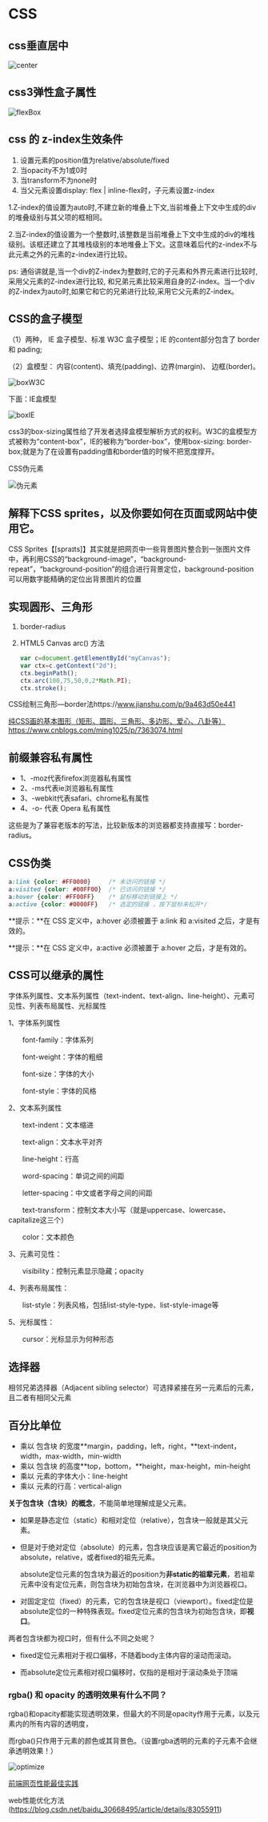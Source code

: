 # CSS

## css垂直居中

![center](E:\MarkDown\FrontEnd\CSS\images\center.png)

## css3弹性盒子属性

![flexBox](E:\MarkDown\FrontEnd\CSS\media\flexBox-1572674197542.png)

## css 的 z-index生效条件

1. 设置元素的position值为relative/absolute/fixed
2. 当opacity不为1或0时
3. 当transform不为none时
4. 当父元素设置display: flex | inline-flex时，子元素设置z-index

1.Z-index的值设置为auto时,不建立新的堆叠上下文,当前堆叠上下文中生成的div的堆叠级别与其父项的框相同。

2.当Z-index的值设置为一个整数时,该整数是当前堆叠上下文中生成的div的堆栈级别。该框还建立了其堆栈级别的本地堆叠上下文。这意味着后代的z-index不与此元素之外的元素的z-index进行比较。

ps: 通俗讲就是,当一个div的Z-index为整数时,它的子元素和外界元素进行比较时,采用父元素的Z-index进行比较, 和兄弟元素比较采用自身的Z-index。当一个div的Z-index为auto时,如果它和它的兄弟进行比较,采用它父元素的Z-index。

## CSS的盒子模型

（1）两种， IE 盒子模型、标准 W3C 盒子模型；IE 的content部分包含了 border 和 pading;

（2）盒模型： 内容(content)、填充(padding)、边界(margin)、 边框(border)。

![boxW3C](E:\MarkDown\FrontEnd\CSS\images\boxW3C.png)

下面：IE盒模型

![boxIE](E:\MarkDown\FrontEnd\CSS\images\boxIE.png)

​		css3的box-sizing属性给了开发者选择盒模型解析方式的权利。W3C的盒模型方式被称为“content-box”，IE的被称为“border-box”，使用box-sizing: border-box;就是为了在设置有padding值和border值的时候不把宽度撑开。

CSS伪元素

![伪元素](E:\MarkDown\FrontEnd\CSS\images\伪元素.png)

## 解释下CSS sprites，以及你要如何在页面或网站中使用它。

CSS Sprites【[spraɪts]】其实就是把网页中一些背景图片整合到一张图片文件中，再利用CSS的“background-image”，“background-repeat”，“background-position”的组合进行背景定位，background-position可以用数字能精确的定位出背景图片的位置

## 实现圆形、三角形

1. border-radius

2. HTML5 Canvas arc() 方法

   ```js
   var c=document.getElementById("myCanvas");
   var ctx=c.getContext("2d");
   ctx.beginPath();
   ctx.arc(100,75,50,0,2*Math.PI);
   ctx.stroke();
   ```

CSS绘制三角形—border法https://www.jianshu.com/p/9a463d50e441

[纯CSS画的基本图形（矩形、圆形、三角形、多边形、爱心、八卦等）](https://www.cnblogs.com/ming1025/p/7363074.html)https://www.cnblogs.com/ming1025/p/7363074.html

## 前缀兼容私有属性

- 1、-moz代表firefox浏览器私有属性
- 2、-ms代表ie浏览器私有属性
- 3、-webkit代表safari、chrome私有属性
- 4、-o- 代表 Opera 私有属性

这些是为了兼容老版本的写法，比较新版本的浏览器都支持直接写：border-radius。

## CSS伪类

```css
a:link {color: #FF0000}		/* 未访问的链接 */
a:visited {color: #00FF00}	/* 已访问的链接 */
a:hover {color: #FF00FF}	/* 鼠标移动到链接上 */
a:active {color: #0000FF}	/* 选定的链接 ，按下鼠标未松开*/
```

**提示：**在 CSS 定义中，a:hover 必须被置于 a:link 和 a:visited 之后，才是有效的。

**提示：**在 CSS 定义中，a:active 必须被置于 a:hover 之后，才是有效的。

## CSS可以继承的属性

字体系列属性、文本系列属性（text-indent、text-align、line-height）、元素可见性、列表布局属性、光标属性

1、字体系列属性

　　font-family：字体系列

　　font-weight：字体的粗细

　　font-size：字体的大小

　　font-style：字体的风格

2、文本系列属性

　　text-indent：文本缩进

　　text-align：文本水平对齐

　　line-height：行高

　　word-spacing：单词之间的间距

　　letter-spacing：中文或者字母之间的间距

　　text-transform：控制文本大小写（就是uppercase、lowercase、capitalize这三个）

　　color：文本颜色

3、元素可见性：

　　visibility：控制元素显示隐藏；opacity

4、列表布局属性：

　　list-style：列表风格，包括list-style-type、list-style-image等

5、光标属性：

　　cursor：光标显示为何种形态

## 选择器

相邻兄弟选择器（Adjacent sibling selector）可选择紧接在另一元素后的元素，且二者有相同父元素

## 百分比单位

- 乘以 包含块 的宽度**margin，padding，left，right，**text-indent，width，max-width，min-width
- 乘以 包含块 的高度**top，bottom，**height，max-height，min-height
- 乘以 元素的字体大小：line-height
- 乘以 元素的行高：vertical-align

**关于包含块（含块）的概念**，不能简单地理解成是父元素。

- 如果是静态定位（static）和相对定位（relative），包含块一般就是其父元素。
- 但是对于绝对定位（absolute）的元素，包含块应该是离它最近的position为absolute，relative，或者fixed的祖先元素。

  absolute定位元素的包含块为最近的position为**非static的祖辈元素**，若祖辈元素中没有定位元素，则包含块为初始包含块，在浏览器中为浏览器视口。
- 对固定定位（fixed）的元素，它的包含块是视口（viewport）。fixed定位是absolute定位的一种特殊表现。fixed定位元素的包含块为初始包含块，即**视口**。


两者包含块都为视口时，但有什么不同之处呢？

- fixed定位元素相对于视口偏移，不随着body主体内容的滚动而滚动。

- 而absolute定位元素相对视口偏移时，仅指的是相对于滚动条处于顶端

### rgba() 和 opacity 的透明效果有什么不同？

rgba()和opacity都能实现透明效果，但最大的不同是opacity作用于元素，以及元素内的所有内容的透明度，

而rgba()只作用于元素的颜色或其背景色。（设置rgba透明的元素的子元素不会继承透明效果！）

![optimize](E:\MarkDown\FrontEnd\CSS\images\optimize.png)

[前端网页性能最佳实践](https://www.cnblogs.com/developersupport/p/webpage-performance-best-practices.html)

web性能优化方法(https://blog.csdn.net/baidu_30668495/article/details/83055911) 

